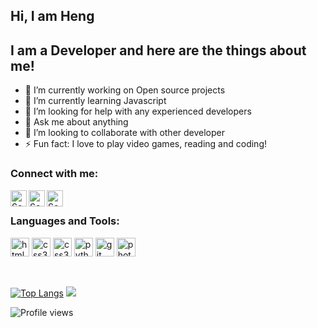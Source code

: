 ## Hi, I am Heng
## I am a Developer and here are the things about me!

- 🔭 I’m currently working on Open source projects
- 🌱 I’m currently learning Javascript
- 🤔 I’m looking for help with any experienced developers
- 💬 Ask me about anything
- 👯 I’m looking to collaborate with other developer
- ⚡ Fun fact: I love to play video games, reading and coding!

### Connect with me:

<a href="https://www.facebook.com/sonamheng/">
  <img align="left" alt="SokunHeng's Facebook" width="26px" src="https://cdn.jsdelivr.net/npm/simple-icons@v3/icons/facebook.svg" />
</a>
<a href="https://www.instagram.com/n_william_s_/">
  <img align="left" alt="SokunHeng's Instagram" width="26px" src="https://cdn.jsdelivr.net/npm/simple-icons@v3/icons/instagram.svg" />
</a>
<a href="https://twitter.com/sonamheng">
  <img align="left" alt="SokumHeng's Twitter" width="26px" src="https://cdn.jsdelivr.net/npm/simple-icons@v3/icons/twitter.svg" />
</a>
<br/>

### Languages and Tools:
<p align="left"><a href="https://www.w3.org/html/" target="_blank"> <img src="https://devicons.github.io/devicon/devicon.git/icons/html5/html5-original-wordmark.svg" alt="html5" width="30" height="30"/></a> <a href="https://www.w3schools.com/css/" target="_blank"> <img src="https://devicons.github.io/devicon/devicon.git/icons/css3/css3-original-wordmark.svg" alt="css3" width="30" height="30"/></a> <a href="https://www.w3schools.com/javascript/" target="_blank"> <img src="https://devicon.dev/devicon.git/icons/javascript/javascript-original.svg" alt="css3" width="30" height="30"/></a> <a href="https://www.python.org" target="_blank"> <img src="https://devicons.github.io/devicon/devicon.git/icons/python/python-original.svg" alt="python" width="30" height="30"/></a> <a href="https://git-scm.com/" target="_blank"> <img src="https://www.vectorlogo.zone/logos/git-scm/git-scm-icon.svg" alt="git" width="30" height="30"/></a> <a href="https://www.photoshop.com/en" target="_blank"> <img src="https://devicons.github.io/devicon/devicon.git/icons/photoshop/photoshop-plain.svg" alt="photoshop" width="30" height="30"/></a>
</p>
<br/>

[![Top Langs](https://github-readme-stats.vercel.app/api/top-langs/?username=SokunHeng)](https://github.com/anuraghazra/github-readme-stats)
<img src="https://github-readme-stats.vercel.app/api?username=SokunHeng&&show_icons=true&title_color=ffffff&icon_color=bb2acf&text_color=daf7dc&bg_color=151515">

![Profile views](https://gpvc.arturio.dev/SokunHeng) 
